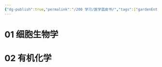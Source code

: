 ```yaml
---
{"dg-publish":true,"permalink":"/200 学习/医学蓝皮书/","tags":["gardenEntry"],"created":"2024-01-01T19:45:52.852+08:00","updated":"2024-01-06T15:59:31.013+08:00"}
---
```


# 01 细胞生物学
# 02 有机化学